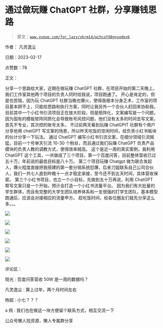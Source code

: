 # 通过做玩赚 ChatGPT 社群，分享赚钱思路

> 原文：[`www.yuque.com/for_lazy/xkrm14/wchcofd8gnyqdexb`](https://www.yuque.com/for_lazy/xkrm14/wchcofd8gnyqdexb)



作者： 凡灵逸尘



日期：2023-02-17



点赞数：78



正文：



分享一个思路给大家，近期在做玩赚 ChatGPT 社群，在项目开始的第二天晚上，我们工作室其他两个项目的负责人同时给我说，项目跑通了。 开心是肯定的，但是也苦恼，因为玩 ChatGPT 社群当晚也爆火，使得我根本分身乏术，工作室的项目基本顾不上，只能给思路和执行方案，同时让我另外一个合伙人赶回来协助我。 目前其中一个小红书引流项目正在放大阶段，但是矩阵化，文案编写是一个问题，因为固有的模板矩阵同质化会导致账号风控问题，他们没有太多的时间去写文案，首先不专业，其次控的账号太多。 不过前两天看到玩赚 ChatGPtT 社群有个用户分享他用 chatGPT 写文案的场景，所以昨天吃饭的空闲时间，给负责小红书板块的伙计分享一下玩法。 通过 ChatGPT 编写小红书引流文案，在细分领域引流贼猛，目前一个号单天引流 10-30 个粉丝，而且通过我们玩赚 ChatGPT 负责产品模块的负责人教的调教方式，使得效率贼高。 这个是近一周的真实案例，我利用 ChatGPT 这个工具，一共做成了三个项目，第一个百度问答，目前整体营收已过五十万，年前说的最低目标是八十万。 第二个项目玩赚 Chatgpt 做为联合发起人，爆火程度直接把我搭建的第一套分销系统怼爆，后来刀姐联系自己公司合伙人，我们一共七人直到昨晚十一点才稳定承接，至今还不到五天时间，具体营收保密。 第三个小红书项目，也立一个小目标，先做到五十万再说，利用 ChatGPT 帮写文案只是一个开始，预计会打造一个小红书流量平台。 因为我们有大批量的学生群体，而且有完整的大学生团队培养体系和一支很强的打学生团队，基本模型跑通后，应该会对接相应的流量甲方。 趁吃饭时间，给各位圈友们就先分享这么多。。。



![](img/17c0a1ad5c33d0cec584859a79ecbf3c.png)  

![](img/dbf9223c82471f6627693f91b02e0d59.png)  

![](img/2bb14dcb3a7ef068de4286dcef84d5a3.png)  

![](img/209d7bf04d5acefe6bae04ffd2460c9c.png)  

![](img/4c3f4d8acac061b8bfec0c177df655ca.png)  

![](img/68fe1ac6be2bade09eda632357d6572a.png)  

评论区：



晓光 : 百度问答营收 50W 是一周的数据吗？



凡灵逸尘 : 算上过年，两个月时间左右



杨超 : 小七？？？



a 飛 : 我们也在做这一块方便留个联系方式，相互交流一下



公众号懒人找资源，懒人专属群分享

